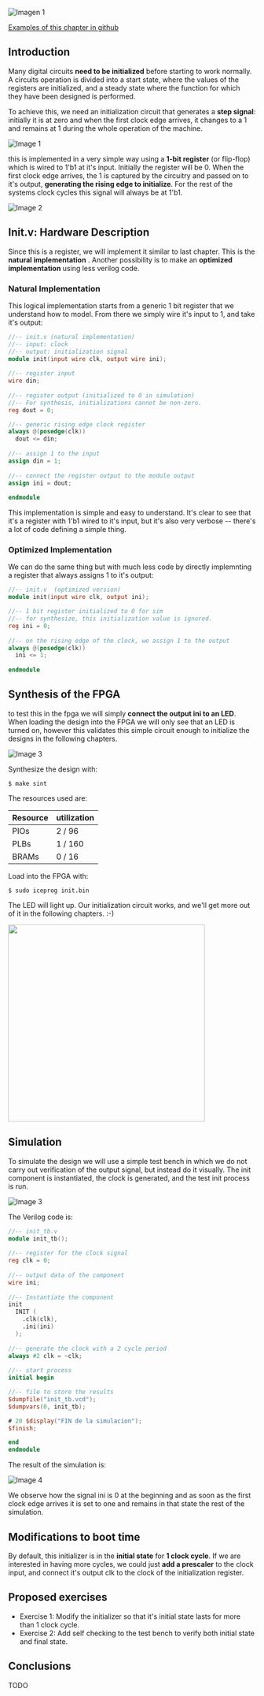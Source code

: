 ![Imagen 1](https://github.com/Obijuan/open-fpga-verilog-tutorial/raw/master/tutorial/ICESTICK/T09-inicializador/images/init-2.png)

[Examples of this chapter in github](https://github.com/Obijuan/open-fpga-verilog-tutorial/tree/master/tutorial/ICESTICK/T09-inicializador)

## Introduction
Many digital circuits **need to be initialized** before starting to work normally. A circuits operation is divided into a start state, where the values of the registers are initialized, and a steady state where the function for which they have been designed is performed. 

To achieve this, we need an initialization circuit that generates a **step signal**: initially it is at zero and when the first clock edge arrives, it changes to a 1 and remains at 1 during the whole operation of the machine. 

![Image 1](https://github.com/Obijuan/open-fpga-verilog-tutorial/raw/master/tutorial/ICESTICK/T09-inicializador/images/init-2.png)

this is implemented in a very simple way using a **1-bit register** (or flip-flop) which is wired to 1'b1 at it's input. Initially the register will be 0. When the first clock edge arrives, the 1 is captured by the circuitry and passed on to it's output, **generating the rising edge to initialize**. For the rest of the systems clock cycles this signal will always be at 1'b1. 

![Image 2](https://github.com/Obijuan/open-fpga-verilog-tutorial/raw/master/tutorial/ICESTICK/T09-inicializador/images/init-3.png)

## Init.v: Hardware Description 

Since this is a register, we will implement it similar to last chapter. This is the **natural implementation** . Another possibility is to make an **optimized implementation** using less verilog code. 

### Natural Implementation

This logical implementation starts from a generic 1 bit register that we understand how to model. From there we simply wire it's input to 1, and take it's output: 

```verilog
//-- init.v (natural implementation)
//-- input: clock 
//-- output: initialization signal 
module init(input wire clk, output wire ini);
    
//-- register input 
wire din;
    
//-- register output (initialized to 0 in simulation) 
//-- For synthesis, initializations cannot be non-zero.
reg dout = 0;

//-- generic rising edge clock register 
always @(posedge(clk))
  dout <= din;
    
//-- assign 1 to the input
assign din = 1;
    
//-- connect the register output to the module output
assign ini = dout;
    
endmodule
```

This implementation is simple and easy to understand. It's clear to see that it's a register with 1'b1 wired to it's input, but it's also very verbose -- there's a lot of code defining a simple thing. 

### Optimized Implementation

We can do the same thing but with much less code by directly implemnting a register that always assigns 1 to it's output: 

```verilog
//-- init.v  (optimized version)
module init(input wire clk, output ini);

//-- 1 bit register initialized to 0 for sim
//-- for synthesize, this initialization value is ignored. 
reg ini = 0;
    
//-- on the rising edge of the clock, we assign 1 to the output
always @(posedge(clk))
  ini <= 1;
    
endmodule
```

## Synthesis of the FPGA 

to test this in the fpga we will simply **connect the output ini to an LED**. When loading the design into the FPGA we will only see that an LED is turned on, however this validates this simple circuit enough to initialize the designs in the following chapters. 

![Image 3](https://github.com/Obijuan/open-fpga-verilog-tutorial/raw/master/tutorial/ICESTICK/T09-inicializador/images/init-1.png)

Synthesize the design with:

    $ make sint

The resources used are:

| Resource | utilization
|----------|-----------
|PIOs      | 2 / 96
|PLBs      | 1 / 160
|BRAMs     | 0 / 16

Load into the FPGA with:

    $ sudo iceprog init.bin

The LED will light up. Our initialization circuit works, and we'll get more out of it in the following chapters.  :-)

<img src="https://github.com/Obijuan/open-fpga-verilog-tutorial/raw/master/tutorial/ICESTICK/T09-inicializador/images/T09-init-iCEstorm-1.png" width="400" align="center">

## Simulation

To simulate the design we will use a simple test bench in which we do not carry out verification of the output signal, but instead do it visually. The init component is instantiated, the clock is generated, and the test init process is run. 

![Image 3](https://github.com/Obijuan/open-fpga-verilog-tutorial/raw/master/tutorial/ICESTICK/T09-inicializador/images/init-4.png)

The Verilog code is:

```verilog
//-- init_tb.v
module init_tb();
    
//-- register for the clock signal
reg clk = 0;
    
//-- output data of the component
wire ini;
    
//-- Instantiate the component
init 
  INIT (
    .clk(clk),
    .ini(ini)
  );
    
//-- generate the clock with a 2 cycle period
always #2 clk = ~clk;
    
//-- start process
initial begin

//-- file to store the results
$dumpfile("init_tb.vcd");
$dumpvars(0, init_tb);

# 20 $display("FIN de la simulacion");
$finish;

end
endmodule
```

The result of the simulation is: 

![Image 4](https://github.com/Obijuan/open-fpga-verilog-tutorial/raw/master/tutorial/ICESTICK/T09-inicializador/images/T09-init-sim.png)

We observe how the signal ini is 0 at the beginning and as soon as the first clock edge arrives it is set to one and remains in that state the rest of the simulation. 

## Modifications to boot time
By default, this initializer is in the **initial state** for **1 clock cycle**. If we are interested in having more cycles, we could just **add a prescaler** to the clock input, and connect it's output clk to the clock of the initialization register. 

## Proposed exercises
* Exercise 1: Modify the initializer so that it's initial state lasts for more than 1 clock cycle. 
* Exercise 2: Add self checking to the test bench to verify both initial state and final state. 

## Conclusions
TODO


